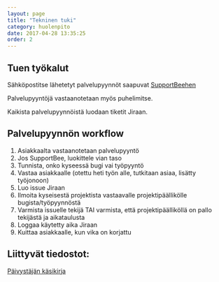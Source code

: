 ```yaml
---
layout: page
title: "Tekninen tuki"
category: huolenpito
date: 2017-04-28 13:35:25
order: 2
---
```


## Tuen työkalut

Sähköpostitse lähetetyt palvelupyynnöt saapuvat [SupportBeehen](https://geniem.supportbee.com/tickets/all_tickets)

Palvelupyyntöjä vastaanotetaan myös puhelimitse.

Kaikista palvelupyynnöistä luodaan tiketit Jiraan.


## Palvelupyynnön workflow

1. Asiakkaalta vastaanotetaan palvelupyyntö
2. Jos SupportBee, luokittele vian taso
3. Tunnista, onko kyseessä bugi vai työpyyntö
4. Vastaa asiakkaalle (otettu heti työn alle, tutkitaan asiaa, lisätty työjonoon)
5. Luo issue Jiraan
6. Ilmoita kyseisestä projektista vastaavalle projektipäällikölle bugista/työpyynnöstä
7. Varmista issuelle tekijä TAI varmista, että projektipäälliköllä on pallo tekijästä ja aikataulusta
8. Loggaa käytetty aika Jiraan
9. Kuittaa asiakkaalle, kun vika on korjattu


## Liittyvät tiedostot:

[Päivystäjän käsikirja](https://docs.google.com/a/geniem.com/document/d/1_GG-3gqcCi4h6ZGkq7FcNjw9MryvYxdXXLtk5gyoyRI/edit?usp=sharing)
